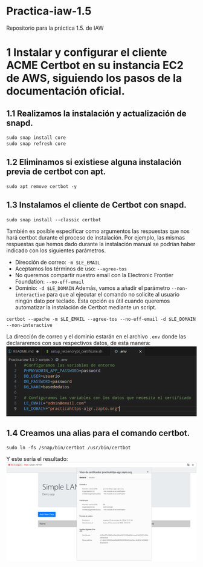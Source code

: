 # Practica-iaw-1.5
Repositorio para la práctica 1.5. de IAW

# 1 Instalar y configurar el cliente ACME Certbot en su instancia EC2 de AWS, siguiendo los pasos de la documentación oficial.

## 1.1 Realizamos la instalación y actualización de snapd.
```
sudo snap install core
sudo snap refresh core
```

## 1.2 Eliminamos si existiese alguna instalación previa de certbot con apt.
```
sudo apt remove certbot -y
```

## 1.3 Instalamos el cliente de Certbot con snapd.
```
sudo snap install --classic certbot
```

También es posible especificar como argumentos las respuestas que nos hará certbot durante el proceso de instalación. Por ejemplo, las mismas respuestas que hemos dado durante la instalación manual se podrían haber indicado con los siguientes parámetros.

* Dirección de correo: `-m $LE_EMAIL`
* Aceptamos los términos de uso: `--agree-tos`
* No queremos compartir nuestro email con la Electronic Frontier Foundation: `--no-eff-email`
* Dominio: `-d $LE_DOMAIN`
Además, vamos a añadir el parámetro `--non-interactive` para que al ejecutar el comando no solicite al usuario ningún dato por teclado. Esta opción es útil cuando queremos automatizar la instalación de Certbot mediante un script.

```
certbot --apache -m $LE_EMAIL --agree-tos --no-eff-email -d $LE_DOMAIN --non-interactive
```

La dirección de correo y el dominio estarán en el archivo `.env` donde las declararemos con sus respectivos datos, de esta manera:
![](/img/Screenshot_20241108_132047.png)

## 1.4 Creamos una alias para el comando certbot.
```
sudo ln -fs /snap/bin/certbot /usr/bin/certbot
```

Y este sería el resultado:
![](/img/Screenshot_20241108_132231.png)
